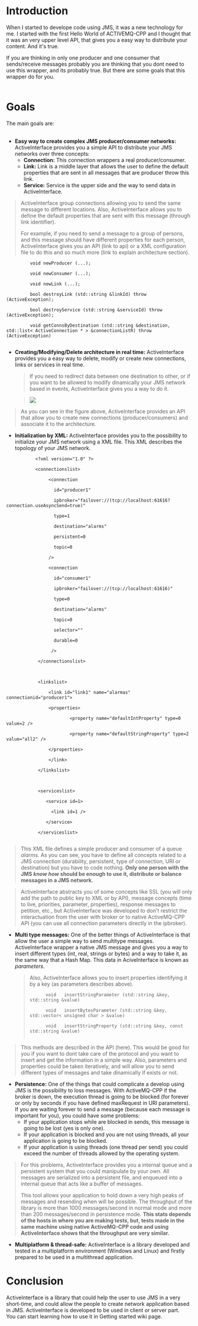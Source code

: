 # Introduction #

When I started to develope code using JMS, it was a new technology for me. I started with the first Hello World of ACTIVEMQ-CPP and I thought that it was an very upper level API, that gives you a easy way to distribute your content. And it's true.
<p>
If you are thinking in only one producer and one consumer that sends/receive messages probably you are thinking that you dont need to use this wrapper, and its probably true. But there are some goals that this wrapper do for you.<br>
<br>
<h1>Goals</h1>

The main goals are:<br>
<br>
<ul><li><b>Easy way to create complex JMS producer/consumer networks:</b> ActiveInterface provides you a simple API to distribute your JMS networks over three concepts:<br>
<ul><li><b>Connection:</b> This connection wrappers a real producer/consumer.<br>
</li><li><b>Link:</b> Link is a middle layer that allows the user to define the default properties that are sent in all messages that are producer throw this link.<br>
</li><li><b>Service:</b> Service is the upper side and the way to send data in ActiveInterface.</li></ul></li></ul>

<blockquote>ActiveInterface group connections allowing you to send the same message to different locations. Also, ActiveInterface allows you to define the default properties that are sent with this message (through link identifier).<br>
<p>
For example, if you need to send a message to a group of persons, and this message should have different properties for each person, ActiveInterface gives you an API (link to api) or a XML configuration file to do this and so much more (link to explain architecture section).</blockquote>

<pre><code>         void newProducer (...);<br>
         void newConsumer (...);<br>
         void newLink (...);<br>
         bool destroyLink (std::string &amp;linkId) throw (ActiveException);<br>
         bool destroyService (std::string &amp;serviceId) throw (ActiveException);<br>
         void getConnsByDestination (std::string &amp;destination, std::list&lt; ActiveConnection * &gt; &amp;connectionListR) throw (ActiveException)<br>
</code></pre>

<ul><li><b>Creating/Modifying/Delete architecture in real time:</b> ActiveInterface provides you a easy way to delete, modify or create new connections, links or services in real time.<br>
<blockquote>If you need to redirect data between one destination to other, or if you want to be allowed to modify dinamically your JMS network based in events, ActiveInterface gives you a way to do it.<br>
</blockquote><blockquote><img src='http://i.picasion.com/pic34/f9d6c34dedd584322d0c559408bb14b6.gif' /></blockquote></li></ul>

<blockquote>As you can see in the figure above, ActiveInterface provides an API that allow you to create new connections (producer/consumers) and associate it to the architecture.<br>
</blockquote><ul><li><b>Initialization by XML:</b> ActiveInterface provides you to the possibility to initialize your JMS network using a XML file. This XML describes the topology of your JMS network.</li></ul>

<pre><code>           &lt;?xml version="1.0" ?&gt;<br>
           &lt;connectionslist&gt;<br>
                &lt;connection<br>
                  id="producer1"<br>
                  ipbroker="failover://(tcp://localhost:61616?                 connection.useAsyncSend=true)"<br>
                  type=1<br>
                  destination="alarms"<br>
                  persistent=0<br>
                  topic=0<br>
                /&gt;<br>
                &lt;connection<br>
                  id="consumer1"<br>
                  ipbroker="failover://(tcp://localhost:61616)"<br>
                  type=0<br>
                  destination="alarms"<br>
                  topic=0<br>
                  selector=""<br>
                  durable=0<br>
                 /&gt;<br>
            &lt;/connectionslist&gt;<br>
<br>
            &lt;linkslist&gt;<br>
                &lt;link id="link1" name="alarmas" connectionid="producer1"&gt;<br>
                &lt;properties&gt;<br>
                        &lt;property name="defaultIntProperty" type=0 value=2 /&gt;<br>
                        &lt;property name="defaultStringProperty" type=2 value="all2" /&gt;<br>
                &lt;/properties&gt;<br>
                &lt;/link&gt;<br>
            &lt;/linkslist&gt;<br>
<br>
            &lt;serviceslist&gt;<br>
               &lt;service id=1&gt;<br>
                 &lt;link id=1 /&gt;<br>
               &lt;/service&gt;<br>
            &lt;/serviceslist&gt;<br>
</code></pre>

<blockquote>This XML file defines a simple producer and consumer of a queue <i>alarms</i>. As you can see, you have to define all concepts related to a JMS connection (durability, persistent, type of connection, URI or destination) but you have to code nothing. <b>Only one person with the JMS <i>know how</i> should be enough to use it, distribute or balance messages in a JMS network.</b>
</blockquote><blockquote>ActiveInterface abstracts you of some concepts like SSL (you will only add the path to public key to XML or by API), message concepts (time to live, priorities, parameter, properties), response messages to petition, etc., but ActiveInterface was developed to don't restrict the interactuation from the user with broker or to native ActiveMQ-CPP API (you can use all connection parameters directly in the ipbroker).<br>
</blockquote><ul><li><b>Multi type messages:</b> One of the better things of ActiveInterface is that allow the user a simple way to send multitype messages. ActiveInterface wrapper a native JMS message and gives you a way to insert different types (int, real, strings or bytes) and a way to take it, as the same way that a Hash Map. This data in AciveInterface is known as <i>parameters</i>.<br>
<blockquote>Also, ActiveInterface allows you to insert properties identifying it by a key (as parameters describes above).<br>
<pre><code>      void   insertStringParameter (std::string &amp;key, std::string &amp;value)<br>
      void   insertBytesParameter (std::string &amp;key, std::vector&lt; unsigned char &gt; &amp;value)<br>
      void   insertStringProperty (std::string &amp;key, const std::string &amp;value)<br>
</code></pre></blockquote></li></ul>

<blockquote>This methods are described in the API (here). This would be good for you if you want to dont take care of the protocol and you want to insert and get the information in a simple way. Also, parameters and properties could be taken iteratively, and will allow you to send different types of messages and take dinamically if exists or not.</blockquote>

<ul><li><b>Persistence:</b> One of the things that could complicate a develop using JMS is the possibility to loss messages. With ActiveMQ-CPP if the broker is down, the execution thread is going to be blocked (for forever or only by seconds if you have defined maxRequest in URI parameters). If you are waiting forever to send a message (because each message is important for you), you could have some problems:<br>
<ul><li>If your application stops while are blocked in sends, this message is going to be lost (yes is only one).<br>
</li><li>If your application is blocked and you are not using threads, all your application is going to be blocked.<br>
</li><li>If your application is using threads (one thread per send) you could exceed the number of threads allowed by the operating system.<br>
</li></ul></li></ul><blockquote>For this problems, ActiveInterface provides you a internal queue and a persistent system that you could manipulate by your own. All messages are serialized into a persistent file, and enqueued into a internal queue that acts like a buffer of messages.<p>
This tool allows your application to hold down a very high peaks of messages and resending when will be possible. The throughput of the library is more than 1000 messages/second in normal mode and more than 200 messages/second in persistence mode. <b>This stats depends of the hosts in where you are making tests, but, tests made in the same machine using native ActiveMQ-CPP code and using ActiveInterface shows that the throughput are very similar.</b></blockquote>

<ul><li><b>Multiplatform & thread-safe:</b> ActiveInterface is a library developed and tested in a multiplatform environment (Windows and Linux) and firstly prepared to be used in a multithread application.</li></ul>

<h1>Conclusion</h1>

ActiveInterface is a library that could help the user to use JMS in a very short-time, and could allow the people to create network application based in JMS. ActiveInterface is developed to be used in client or server part.<br>
You can start learning how to use it in Getting started wiki page.